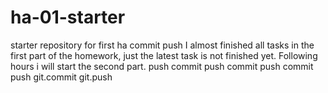 # ha-01-starter
starter repository for first ha
commit
push
I almost finished all tasks in the first part of the homework, just the latest task is not finished yet. Following hours i will start the second part. 
push
commit 
push
commit 
push
commit 
push
git.commit
git.push
